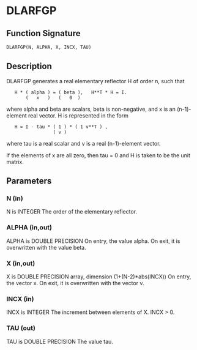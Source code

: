 # DLARFGP

## Function Signature

```fortran
DLARFGP(N, ALPHA, X, INCX, TAU)
```

## Description


 DLARFGP generates a real elementary reflector H of order n, such
 that

       H * ( alpha ) = ( beta ),   H**T * H = I.
           (   x   )   (   0  )

 where alpha and beta are scalars, beta is non-negative, and x is
 an (n-1)-element real vector.  H is represented in the form

       H = I - tau * ( 1 ) * ( 1 v**T ) ,
                     ( v )

 where tau is a real scalar and v is a real (n-1)-element
 vector.

 If the elements of x are all zero, then tau = 0 and H is taken to be
 the unit matrix.

## Parameters

### N (in)

N is INTEGER The order of the elementary reflector.

### ALPHA (in,out)

ALPHA is DOUBLE PRECISION On entry, the value alpha. On exit, it is overwritten with the value beta.

### X (in,out)

X is DOUBLE PRECISION array, dimension (1+(N-2)*abs(INCX)) On entry, the vector x. On exit, it is overwritten with the vector v.

### INCX (in)

INCX is INTEGER The increment between elements of X. INCX > 0.

### TAU (out)

TAU is DOUBLE PRECISION The value tau.

